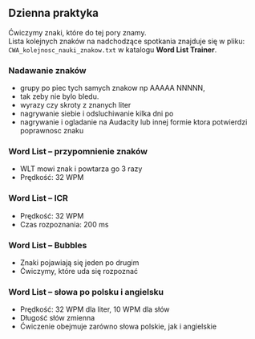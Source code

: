 ## Dzienna praktyka

Ćwiczymy znaki, które do tej pory znamy.  
Lista kolejnych znaków na nadchodzące spotkania znajduje się w pliku:  
`CWA_kolejnosc_nauki_znakow.txt` w katalogu **Word List Trainer**.

### Nadawanie znaków
- grupy po piec tych samych znakow np AAAAA NNNNN,
- tak zeby nie bylo bledu.
- wyrazy czy skroty z znanych liter
- nagrywanie siebie i odsluchiwanie kilka dni po
- nagrywanie i ogladanie na Audacity lub innej formie ktora potwierdzi poprawnosc znaku

### Word List – przypomnienie znaków
- WLT mowi znak i powtarza go 3 razy  
- Prędkość: 32 WPM

### Word List – ICR
- Prędkość: 32 WPM  
- Czas rozpoznania: 200 ms

### Word List – Bubbles
- Znaki pojawiają się jeden po drugim  
- Ćwiczymy, które uda się rozpoznać

### Word List – słowa po polsku i angielsku
- Prędkość: 32 WPM dla liter, 10 WPM dla słów  
- Długość słów zmienna  
- Ćwiczenie obejmuje zarówno słowa polskie, jak i angielskie

